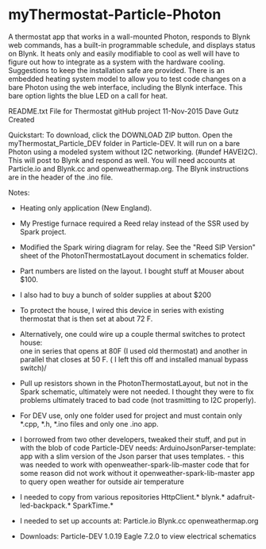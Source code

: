 # myThermostat-Particle-Photon
A thermostat app that works in a wall-mounted Photon, responds to Blynk web commands, has a built-in 
programmable schedule, and displays status on Blynk.  It heats only and easily modifiable to cool as
well will have to figure out how to integrate as a system with the hardware cooling.  Suggestions 
to keep the installation safe are provided.    There is an embedded heating system model to allow you 
to test code changes on a bare Photon using the web interface, including the Blynk interface.   This
bare option lights the blue LED on a call for heat.


README.txt   File for Thermostat gitHub project
11-Nov-2015 	Dave Gutz 	Created

Quickstart:
To download, click the DOWNLOAD ZIP button.
Open the myThermostat_Particle_DEV folder in Particle-DEV.
It will run on a bare Photon using a modeled system without I2C networking.  (#undef HAVEI2C).  This will post to Blynk and respond as well.
You will need accounts at Particle.io and Blynk.cc and openweathermap.org.   The Blynk instructions are in the header of the
.ino file.

Notes:
-  	Heating only application (New England).

-  	My Prestige furnace required a Reed relay instead of the SSR used by Spark project.

-  	Modified the Spark wiring diagram for relay.   See the "Reed SIP Version" sheet of 
   	the PhotonThermostatLayout document in schematics folder.

-  	Part numbers are listed on the layout.   I bought stuff at Mouser about $100.

-  	I also had to buy a bunch of solder supplies at about $200

-	To protect the house, I wired this device in series with existing thermostat that is
	then set at about 72 F.

-  	Alternatively, one could wire up a couple thermal switches to protect house:  
	one in series that opens at 80F (I used old thermostat) and
	another in parallel that closes at 50 F.  ( I left this off and installed manual bypass switch)/

-  	Pull up resistors shown in the PhotonThermostatLayout, but not in the Spark schematic,
 	ultimately were not needed.  I thought they were to fix problems ultimately traced to 
   	bad code (not trasmitting to I2C properly).

-  	For DEV use, only one folder used for project and must contain only *.cpp, *.h, *.ino files 
   	and only one .ino app.

-  	I borrowed from two other developers, tweaked their stuff, and put in with the blob of
	code Particle-DEV needs:
		ArduinoJsonParser-template:  app with a slim version of the Json parser that uses templates.
			- 	this was needed to work with openweather-spark-lib-master code that for some
				reason did not work without it
		openweather-spark-lib-master  app to query open weather for outside air temperature

-  	I needed to copy from various repositories
		HttpClient.*
		blynk.* 
		adafruit-led-backpack.*
		SparkTime.*

-  	I needed to set up accounts at:
		Particle.io
		Blynk.cc
		openweathermap.org

-  	Downloads:
		Particle-DEV 1.0.19
		Eagle 7.2.0 to view electrical schematics
	